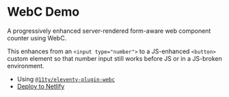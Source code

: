 # WebC Demo

A progressively enhanced server-rendered form-aware web component counter using WebC.

This enhances from an `<input type="number">` to a JS-enhanced `<button>` custom element so that number input still works before JS or in a JS-broken environment.

* Using [`@11ty/eleventy-plugin-webc`](https://www.11ty.dev/docs/languages/webc/)
* [Deploy to Netlify](https://app.netlify.com/start/deploy?repository=https://github.com/11ty/demo-webc-counter)